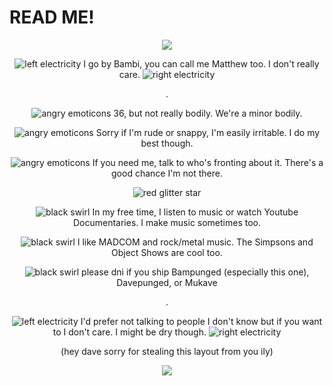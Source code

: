# READ ME!
<p align="center">
  <img src="https://file.garden/ZYeKwZ1Byy9B5AzI/MoonshineF1SweetCornSeeds-Treated-ezgif.com-resize.jpg"/>
</p>
<p align="center">
  <img src="https://file.garden/ZYeKwZ1Byy9B5AzI/886c2fe0-ezgif.com-rotate.gif" alt="left electricity">
  I go by Bambi, you can call me Matthew too. I don't really care.
  <img src="https://file.garden/ZYeKwZ1Byy9B5AzI/886c2fe0.gif" alt="right electricity">
</p>
<p align="center">
  .
</p>
<p align="center">
  <img src="https://file.garden/ZYeKwZ1Byy9B5AzI/3e511865.gif" alt="angry emoticons"> 36, but not really bodily. We're a minor bodily.
</p>
<p align="center">
   <img src="https://file.garden/ZYeKwZ1Byy9B5AzI/3e511865.gif" alt="angry emoticons"> Sorry if I'm rude or snappy, I'm easily irritable. I do my best though.
</p>
<p align="center">
   <img src="https://file.garden/ZYeKwZ1Byy9B5AzI/3e511865.gif" alt="angry emoticons"> If you need me, talk to who's fronting about it. There's a good chance I'm not there.
</p>
<p align="center">
  <img src="https://file.garden/ZYeKwZ1Byy9B5AzI/tumblr_5656e93e5ec647a22631b94e4f56425e_71eb00a1_75.webp" alt="red glitter star">
</p>
<p align=center>
  <img src="https://file.garden/ZYeKwZ1Byy9B5AzI/dad65ff9.gif" alt="black swirl"> In my free time, I listen to music or watch Youtube Documentaries. I make music sometimes too.
</p>
<p align="center">
  <img src="https://file.garden/ZYeKwZ1Byy9B5AzI/dad65ff9.gif" alt="black swirl"> I like MADCOM and rock/metal music. The Simpsons and Object Shows are cool too.
</p>
<p align="center">
  <img src="https://file.garden/ZYeKwZ1Byy9B5AzI/dad65ff9.gif" alt="black swirl"> please dni if you ship Bampunged (especially this one), Davepunged, or Mukave
</p>
<p align="center">
  .
</p>
<p align="center">
  <img src="https://file.garden/ZYeKwZ1Byy9B5AzI/886c2fe0-ezgif.com-rotate.gif" alt="left electricity">
  I'd prefer not talking to people I don't know but if you want to I don't care. I might be dry though.
  <img src="https://file.garden/ZYeKwZ1Byy9B5AzI/886c2fe0.gif" alt="right electricity">
</p>
<p align="center">
(hey dave sorry for stealing this layout from you ily)
</p>
<p align="center">
  <img src="https://file.garden/ZYeKwZ1Byy9B5AzI/download-ezgif.com-resize.gif"/>
</p>
